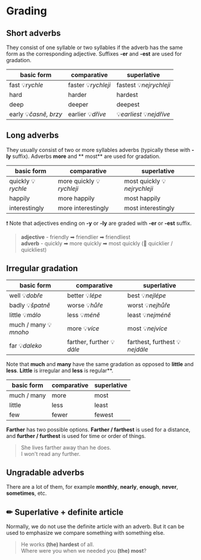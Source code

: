 # Grading

## Short adverbs

They consist of one syllable or two syllables if the adverb has the same form as the corresponding adjective.
Suffixes **-er** and **-est** are used for gradation.

| basic form            | comparative         | superlative               |
|-----------------------|---------------------|---------------------------|
| fast 💡*rychle*       | faster 💡*rychleji* | fastest 💡*nejrychleji*   |
| hard                  | 	harder             | hardest                   |
| deep                  | 	deeper             | deepest                   |
| early 💡*časně, brzy* | earlier 💡*dříve*   | 💡*earliest* 💡*nejdříve* |

## Long adverbs

They usually consist of two or more syllables adverbs (typically these with **-ly** suffix). Adverbs **more** and **
most** are
used for gradation.

| basic form         | comparative               | superlative                  |
|--------------------|---------------------------|------------------------------|
| quickly 💡*rychle* | more quickly 💡*rychleji* | most quickly 💡*nejrychleji* |
| happily            | more happily              | most happily                 |
| interestingly      | more interestingly        | most interestingly           |

❗ Note that adjectives ending on **-y** or **-ly** are graded with **-er** or **-est** suffix.

> **adjective** - friendly ➡ friendlier ➡ friendliest <br/>
> **adverb** - quickly ➡ more quickly ➡ most quickly (🔴 quicklier / quickliest) <br/>

## Irregular gradation

| basic form            | comparative               | superlative                    |
|-----------------------|---------------------------|--------------------------------|
| well 💡*dobře*        | better 💡*lépe*           | best 💡*nejlépe*               | 
| badly 💡*špatně*      | worse 💡*hůře*            | worst 💡*nejhůře*              | 
| little 💡*málo*       | less 💡*méně*             | least 💡*nejméně*              | 
| much / many 💡*mnoho* | more 💡*více*             | most 💡*nejvíce*               |                    
| far 💡*daleko*        | farther, further 💡*dále* | farthest, furthest 💡*nejdále* | 

Note that **much** and **many** have the same gradation as opposed to **little** and **less**. **Little** is irregular
and **less** is regular**.

| basic form  | comparative | superlative |
|-------------|-------------|-------------|
| much / many | more        | most        |       
| little      | less        | least       | 
| few         | fewer       | fewest      |     

**Farther** has two possible options. **Farther / farthest** is used for a distance, and **further / furthest** is used
for time or order of things.

> She lives farther away than he does. <br/>
> I won't read any further. <br/>

## Ungradable adverbs

There are a lot of them, for example **monthly**, **nearly**, **enough**, **never**, **sometimes**, etc.

## ✏ Superlative + definite article

Normally, we do not use the definite article with an adverb. But it can be used to emphasize we compare something with
something else.

> He works **(the) hardest** of all. <br/>
> Where were you when we needed you **(the) most**? <br/>
